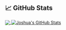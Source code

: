 ## &#x1f4c8; GitHub Stats

<a href="https://github.com/JoshuaSmeda/JoshuaSmeda">
  <img align="center" src="https://github-readme-stats.vercel.app/api/top-langs/?username=JoshuaSmeda&hide=java,html,tex&title_color=ffffff&text_color=c9cacc&icon_color=2bbc8a&bg_color=1d1f21&langs_count=3" />
</a>
<a href="https://github.com/JoshuaSmeda/JoshuaSmeda">
  <img align="center" src="https://github-readme-stats.vercel.app/api?username=JoshuaSmeda&show_icons=true&line_height=27&count_private=true&title_color=ffffff&text_color=c9cacc&icon_color=2bbc8a&bg_color=1d1f21" alt="Joshua's GitHub Stats" />
</a>
